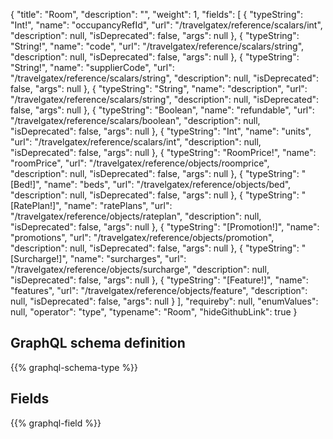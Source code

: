 {
  "title": "Room",
  "description": "",
  "weight": 1,
  "fields": [
    {
      "typeString": "Int!",
      "name": "occupancyRefId",
      "url": "/travelgatex/reference/scalars/int",
      "description": null,
      "isDeprecated": false,
      "args": null
    },
    {
      "typeString": "String!",
      "name": "code",
      "url": "/travelgatex/reference/scalars/string",
      "description": null,
      "isDeprecated": false,
      "args": null
    },
    {
      "typeString": "String!",
      "name": "supplierCode",
      "url": "/travelgatex/reference/scalars/string",
      "description": null,
      "isDeprecated": false,
      "args": null
    },
    {
      "typeString": "String",
      "name": "description",
      "url": "/travelgatex/reference/scalars/string",
      "description": null,
      "isDeprecated": false,
      "args": null
    },
    {
      "typeString": "Boolean",
      "name": "refundable",
      "url": "/travelgatex/reference/scalars/boolean",
      "description": null,
      "isDeprecated": false,
      "args": null
    },
    {
      "typeString": "Int",
      "name": "units",
      "url": "/travelgatex/reference/scalars/int",
      "description": null,
      "isDeprecated": false,
      "args": null
    },
    {
      "typeString": "RoomPrice!",
      "name": "roomPrice",
      "url": "/travelgatex/reference/objects/roomprice",
      "description": null,
      "isDeprecated": false,
      "args": null
    },
    {
      "typeString": "[Bed!]",
      "name": "beds",
      "url": "/travelgatex/reference/objects/bed",
      "description": null,
      "isDeprecated": false,
      "args": null
    },
    {
      "typeString": "[RatePlan!]",
      "name": "ratePlans",
      "url": "/travelgatex/reference/objects/rateplan",
      "description": null,
      "isDeprecated": false,
      "args": null
    },
    {
      "typeString": "[Promotion!]",
      "name": "promotions",
      "url": "/travelgatex/reference/objects/promotion",
      "description": null,
      "isDeprecated": false,
      "args": null
    },
    {
      "typeString": "[Surcharge!]",
      "name": "surcharges",
      "url": "/travelgatex/reference/objects/surcharge",
      "description": null,
      "isDeprecated": false,
      "args": null
    },
    {
      "typeString": "[Feature!]",
      "name": "features",
      "url": "/travelgatex/reference/objects/feature",
      "description": null,
      "isDeprecated": false,
      "args": null
    }
  ],
  "requireby": null,
  "enumValues": null,
  "operator": "type",
  "typename": "Room",
  "hideGithubLink": true
}
## GraphQL schema definition

{{% graphql-schema-type %}}

## Fields

{{% graphql-field %}}
